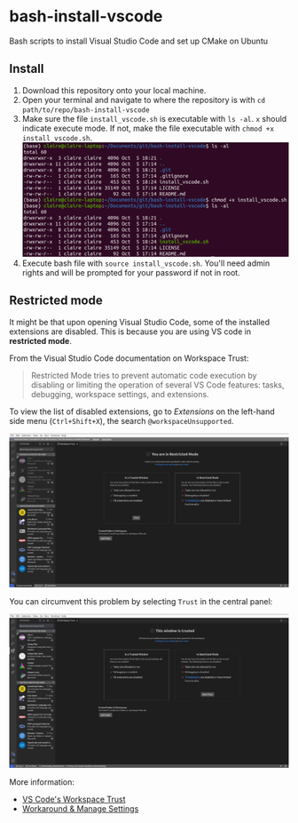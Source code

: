 # bash-install-vscode
Bash scripts to install Visual Studio Code and set up CMake on Ubuntu

## Install

1. Download this repository onto your local machine. 
2. Open your terminal and navigate to where the repository is with `cd path/to/repo/bash-install-vscode`
3. Make sure the file `install_vscode.sh` is executable with `ls -al`. `x` should indicate execute mode. If not, make the file executable with `chmod +x install_vscode.sh`. ![make file executable](img/executable.png)
4. Execute bash file with `source install_vscode.sh`. You'll need admin rights and will be prompted for your password if not in root.

## Restricted mode

It might be that upon opening Visual Studio Code, some of the installed extensions are disabled. This is because you are using VS code in **restricted mode**. 

From the Visual Studio Code documentation on Workspace Trust:

> Restricted Mode tries to prevent automatic code execution by disabling or limiting the operation of several VS Code features: tasks, debugging, workspace settings, and extensions.

To view the list of disabled extensions, go to *Extensions* on the left-hand side menu (`Ctrl+Shift+X`), the search `@workspaceUnsupported`. 

![restricted](img/restricted.png)

You can circumvent this problem by selecting `Trust` in the central panel:

![enabled](img/trusted.png)

More information:

- [VS Code's Workspace Trust](https://code.visualstudio.com/docs/editor/workspace-trust)
- [Workaround & Manage Settings](https://stackoverflow.com/a/67940194)